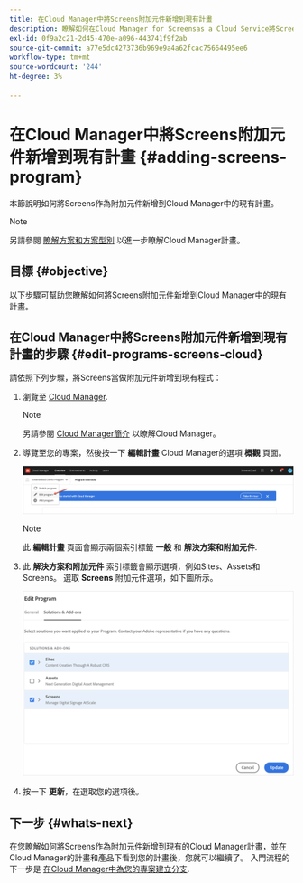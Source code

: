 ```yaml
---
title: 在Cloud Manager中將Screens附加元件新增到現有計畫
description: 瞭解如何在Cloud Manager for Screensas a Cloud Service將Screens附加元件新增到現有程式。
exl-id: 0f9a2c21-2d45-470e-a096-443741f9f2ab
source-git-commit: a77e5dc4273736b969e9a4a62fcac75664495ee6
workflow-type: tm+mt
source-wordcount: '244'
ht-degree: 3%

---
```


# 在Cloud Manager中將Screens附加元件新增到現有計畫 {#adding-screens-program}

本節說明如何將Screens作為附加元件新增到Cloud Manager中的現有計畫。

>[!NOTE]
>另請參閱 [瞭解方案和方案型別](https://experienceleague.adobe.com/docs/experience-manager-cloud-service/content/implementing/using-cloud-manager/programs/program-types.html) 以進一步瞭解Cloud Manager計畫。

## 目標 {#objective}

以下步驟可幫助您瞭解如何將Screens附加元件新增到Cloud Manager中的現有計畫。

## 在Cloud Manager中將Screens附加元件新增到現有計畫的步驟 {#edit-programs-screens-cloud}

請依照下列步驟，將Screens當做附加元件新增到現有程式：

1. 瀏覽至 [Cloud Manager](https://my.cloudmanager.adobe.com/).

   >[!NOTE]
   >另請參閱 [Cloud Manager簡介](https://experienceleague.adobe.com/docs/experience-manager-cloud-service/content/onboarding/journey/cloud-manager.html) 以瞭解Cloud Manager。

1. 導覽至您的專案，然後按一下 **編輯計畫** Cloud Manager的選項 **概觀** 頁面。

   ![影像](/help/screens-cloud/assets/onboarding/add-onexisting1.png)

   >[!NOTE]
   >此 **編輯計畫** 頁面會顯示兩個索引標籤 **一般** 和 **解決方案和附加元件**.

1. 此 **解決方案和附加元件** 索引標籤會顯示選項，例如Sites、Assets和Screens。 選取 **Screens** 附加元件選項，如下圖所示。

   ![影像](/help/screens-cloud/assets/onboarding/add-onexisting2.png)

1. 按一下 **更新**，在選取您的選項後。

## 下一步 {#whats-next}

在您瞭解如何將Screens作為附加元件新增到現有的Cloud Manager計畫，並在Cloud Manager的計畫和產品下看到您的計畫後，您就可以繼續了。 入門流程的下一步是 [在Cloud Manager中為您的專案建立分支](/help/screens-cloud/onboarding-screens-cloud/creating-a-branch.md).
